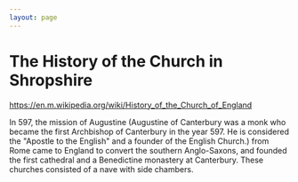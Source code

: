 ```yaml
---
layout: page
---
```


# The History of the Church in Shropshire

https://en.m.wikipedia.org/wiki/History_of_the_Church_of_England

In 597, the mission of Augustine (Augustine of Canterbury was a monk who became the first Archbishop of Canterbury in the year 597. He is considered the "Apostle to the English" and a founder of the English Church.) from Rome came to England to convert the southern Anglo-Saxons, and founded the first cathedral and a Benedictine monastery at Canterbury. These churches consisted of a nave with side chambers.